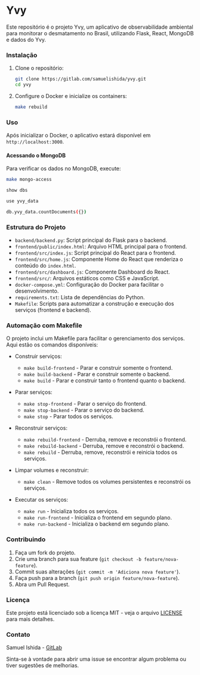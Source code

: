 # Yvy

Este repositório é o projeto Yvy, um aplicativo de observabilidade ambiental para monitorar o desmatamento no Brasil, utilizando Flask, React, MongoDB e dados do Yvy.

### Instalação

1. Clone o repositório:
   ```bash
   git clone https://gitlab.com/samuelishida/yvy.git
   cd yvy
   ```

3. Configure o Docker e inicialize os containers:
   ```bash
   make rebuild
   ```

### Uso

Após inicializar o Docker, o aplicativo estará disponível em `http://localhost:3000`.

#### Acessando o MongoDB

Para verificar os dados no MongoDB, execute:
```bash
make mongo-access

show dbs

use yvy_data

db.yvy_data.countDocuments({})
```

### Estrutura do Projeto

- `backend/backend.py`: Script principal do Flask para o backend.
- `frontend/public/index.html`: Arquivo HTML principal para o frontend.
- `frontend/src/index.js`: Script principal do React para o frontend.
- `frontend/src/home.js`: Componente Home do React que renderiza o conteúdo do `index.html`.
- `frontend/src/dashboard.js`: Componente Dashboard do React.
- `frontend/src/`: Arquivos estáticos como CSS e JavaScript.
- `docker-compose.yml`: Configuração do Docker para facilitar o desenvolvimento.
- `requirements.txt`: Lista de dependências do Python.
- `Makefile`: Scripts para automatizar a construção e execução dos serviços (frontend e backend).

### Automação com Makefile

O projeto inclui um Makefile para facilitar o gerenciamento dos serviços. Aqui estão os comandos disponíveis:

- Construir serviços:
  - `make build-frontend` - Parar e construir somente o frontend.
  - `make build-backend` - Parar e construir somente o backend.
  - `make build` - Parar e construir tanto o frontend quanto o backend.

- Parar serviços:
  - `make stop-frontend` - Parar o serviço do frontend.
  - `make stop-backend` - Parar o serviço do backend.
  - `make stop` - Parar todos os serviços.

- Reconstruir serviços:
  - `make rebuild-frontend` - Derruba, remove e reconstrói o frontend.
  - `make rebuild-backend` - Derruba, remove e reconstrói o backend.
  - `make rebuild` - Derruba, remove, reconstrói e reinicia todos os serviços.

- Limpar volumes e reconstruir:
  - `make clean` - Remove todos os volumes persistentes e reconstrói os serviços.

- Executar os serviços:
  - `make run` - Inicializa todos os serviços.
  - `make run-frontend` - Inicializa o frontend em segundo plano.
  - `make run-backend` - Inicializa o backend em segundo plano.

### Contribuindo

1. Faça um fork do projeto.
2. Crie uma branch para sua feature (`git checkout -b feature/nova-feature`).
3. Commit suas alterações (`git commit -m 'Adiciona nova feature'`).
4. Faça push para a branch (`git push origin feature/nova-feature`).
5. Abra um Pull Request.

### Licença

Este projeto está licenciado sob a licença MIT - veja o arquivo [LICENSE](LICENSE) para mais detalhes.

### Contato

Samuel Ishida - [GitLab](https://gitlab.com/samuelishida)

Sinta-se à vontade para abrir uma issue se encontrar algum problema ou tiver sugestões de melhorias.
